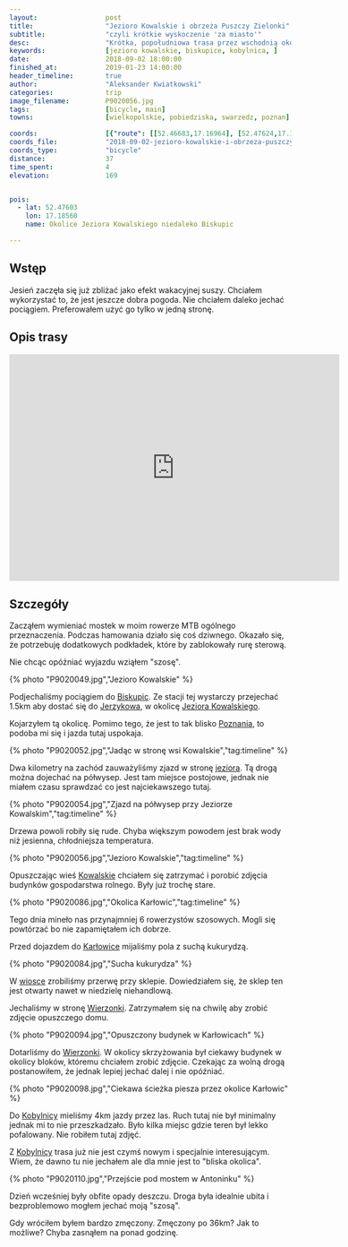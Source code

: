 ```yaml
---
layout:                 post
title:                  "Jezioro Kowalskie i obrzeża Puszczy Zielonki"
subtitle:               "czyli krótkie wyskoczenie 'za miasto'"
desc:                   "Krótka, popołudniowa trasa przez wschodnią okolicę Poznania. Po powrocie z Podlasia nie miałem nastroju na jazdę rowerem. Teraz przypomniało mi się, co jest w tym takiego fajnego."
keywords:               [jezioro kowalskie, biskupice, kobylnica, ]
date:                   2018-09-02 18:00:00
finished_at:            2019-01-23 14:00:00
header_timeline:        true
author:                 "Aleksander Kwiatkowski"
categories:             trip
image_filename:         P9020056.jpg
tags:                   [bicycle, main]
towns:                  [wielkopolskie, pobiedziska, swarzedz, poznan]

coords:                 [{"route": [[52.46683,17.16964], [52.47624,17.18586], [52.48581,17.13608], [52.49610,17.12526], [52.49746,17.10715], [52.48832,17.09179], [52.47410,17.09917], [52.44476,17.07608], [52.42985,17.07282]], "type": "bicycle"}]
coords_file:            "2018-09-02-jezioro-kowalskie-i-obrzeza-puszczy-zielonki.json"
coords_type:            "bicycle"
distance:               37
time_spent:             4
elevation:              169


pois:
  - lat: 52.47603
    lon: 17.18560
    name: Okolice Jeziora Kowalskiego niedaleko Biskupic

---
```


[wiki-biskupice]: https://pl.wikipedia.org/wiki/Biskupice_(powiat_pozna%C5%84ski)
[wiki-jerzykowo]: https://pl.wikipedia.org/wiki/Jerzykowo_(powiat_pozna%C5%84ski)
[wiki-jezioro-kowalskie]: https://pl.wikipedia.org/wiki/Jezioro_Kowalskie
[wiki-kowalskie]: https://pl.wikipedia.org/wiki/Kowalskie_(wojew%C3%B3dztwo_wielkopolskie)
[wiki-karlowice]: https://pl.wikipedia.org/wiki/Kar%C5%82owice_(powiat_pozna%C5%84ski)
[wiki-wierzonka]: https://pl.wikipedia.org/wiki/Wierzonka
[wiki-kobylnica]: https://pl.wikipedia.org/wiki/Kobylnica_(wojew%C3%B3dztwo_wielkopolskie)
[wiki-poznan]: https://pl.wikipedia.org/wiki/Pozna%C5%84

## Wstęp

Jesień zaczęła się już zbliżać jako efekt wakacyjnej suszy. Chciałem wykorzystać
to, że jest jeszcze dobra pogoda.
Nie chciałem daleko jechać pociągiem. Preferowałem użyć go tylko
w jedną stronę.

## Opis trasy

<iframe height='405' width='590' frameborder='0' allowtransparency='true' scrolling='no' src='https://www.strava.com/activities/1814828186/embed/95308c6bf1c0af8a169d5b517cc45658cf303bed'></iframe>

## Szczegóły

Zacząłem wymieniać mostek w moim rowerze MTB ogólnego przeznaczenia.
Podczas hamowania działo się coś dziwnego. Okazało się,
że potrzebuję dodatkowych podkładek, które by zablokowały rurę sterową.

Nie chcąc opóźniać wyjazdu wziąłem "szosę".

{% photo "P9020049.jpg","Jezioro Kowalskie" %}

Podjechaliśmy pociągiem do [Biskupic][wiki-biskupice]. Ze stacji tej wystarczy przejechać
1.5km aby dostać się do [Jerzykowa][wiki-jerzykowo], w okolicę
[Jeziora Kowalskiego][wiki-jezioro-kowalskie].

Kojarzyłem tą okolicę. Pomimo tego, że jest to tak blisko
[Poznania][wiki-poznan], to podoba mi się i jazda tutaj uspokaja.

{% photo "P9020052.jpg","Jadąc w stronę wsi Kowalskie","tag:timeline" %}

Dwa kilometry na zachód zauważyliśmy zjazd w stronę [jeziora][wiki-jezioro-kowalskie].
Tą drogą można dojechać na półwysep. Jest tam miejsce postojowe, jednak
nie miałem czasu sprawdzać co jest najciekawszego tutaj.

{% photo "P9020054.jpg","Zjazd na półwysep przy Jeziorze Kowalskim","tag:timeline" %}

Drzewa powoli robiły się rude. Chyba większym powodem jest brak wody niż
jesienna, chłodniejsza temperatura.

{% photo "P9020056.jpg","Jezioro Kowalskie","tag:timeline" %}

Opuszczając wieś [Kowalskie][wiki-kowalskie] chciałem się zatrzymać i porobić zdjęcia
budynków gospodarstwa rolnego. Były już trochę stare.

{% photo "P9020086.jpg","Okolica Karłowic","tag:timeline" %}

Tego dnia mineło nas przynajmniej 6 rowerzystów szosowych. Mogli się powtórzać bo nie
zapamiętałem ich dobrze.

Przed dojazdem do [Karłowice][wiki-karlowice] mijaliśmy pola z suchą kukurydzą.

{% photo "P9020084.jpg","Sucha kukurydza" %}

W [wiosce][wiki-karlowice] zrobiliśmy przerwę przy sklepie. Dowiedziałem się,
że sklep ten jest otwarty nawet w niedzielę niehandlową.

Jechaliśmy w stronę [Wierzonki][wiki-wierzonka]. Zatrzymałem się na chwilę aby zrobić
zdjęcie opuszczego domu.

{% photo "P9020094.jpg","Opuszczony budynek w Karłowicach" %}

Dotarliśmy do [Wierzonki][wiki-wierzonka]. W okolicy skrzyżowania był ciekawy budynek
w okolicy bloków, któremu chciałem zrobić zdjęcie. Czekając za wolną drogą
postanowiłem, że jednak lepiej jechać dalej i nie opóźniać.

{% photo "P9020098.jpg","Ciekawa ścieżka piesza przez okolice Karłowic" %}

Do [Kobylnicy][wiki-kobylnica] mieliśmy 4km jazdy przez las. Ruch tutaj nie był minimalny
jednak mi to nie przeszkadzało. Było kilka miejsc gdzie teren był lekko pofalowany.
Nie robiłem tutaj zdjęć.

Z [Kobylnicy][wiki-kobylnica] trasa już nie jest czymś nowym i specjalnie interesującym.
Wiem, że dawno tu nie jechałem ale dla mnie jest to "bliska okolica".

{% photo "P9020110.jpg","Przejście pod mostem w Antoninku" %}

Dzień wcześniej były obfite opady deszczu. Droga była idealnie ubita i
bezproblemowo mogłem jechać moją "szosą".

Gdy wróciłem byłem bardzo zmęczony. Zmęczony po 36km? Jak to możliwe?
Chyba zasnąłem na ponad godzinę.
